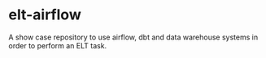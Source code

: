 # elt-airflow
A show case repository to use airflow, dbt and data warehouse systems in order to perform an ELT task.
